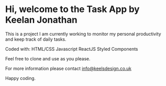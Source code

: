 # Hi, welcome to the Task App by Keelan Jonathan

This is a project I am currently working to monitor my personal productivity
and keep track of daily tasks.

Coded with:
HTML/CSS
Javascript
ReactJS
Styled Components

Feel free to clone and use as you please.

For more information please contact info@keelsdesign.co.uk

Happy coding.
